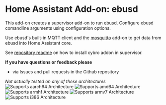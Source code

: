 # Home Assistant Add-on: ebusd

This add-on creates a supervisor add-on to run [ebusd](http://ebusd.eu). Configure ebusd comandline arguments using configuration options.

Use ebusd's built-in MQTT client and the [mosquitto](https://github.com/home-assistant/addons/tree/master/mosquitto) add-on to get data from ebusd into Home Assistant core.

See [repository readme](https://github.com/killer0071234/ha-addon-repository#how-to-install) on how to install cybro addon in supervisor.

**If you have questions or feedback please**

- via Issues and pull requests in the Github repository

*Not actually tested on any of these architectures*
![Supports aarch64 Architecture][aarch64-shield]
![Supports amd64 Architecture][amd64-shield]
![Supports armhf Architecture][armhf-shield]
![Supports armv7 Architecture][armv7-shield]
![Supports i386 Architecture][i386-shield]

[aarch64-shield]: https://img.shields.io/badge/aarch64-yes-green.svg
[amd64-shield]: https://img.shields.io/badge/amd64-yes-green.svg
[armhf-shield]: https://img.shields.io/badge/armhf-yes-green.svg
[armv7-shield]: https://img.shields.io/badge/armv7-yes-green.svg
[i386-shield]: https://img.shields.io/badge/i386-yes-green.svg
